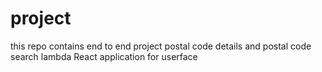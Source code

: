 # project
this repo contains end to end project postal code details and postal code search lambda 
React application for userface 

